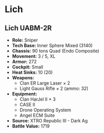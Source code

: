 # Lich
## Lich UABM-2R
- **Role:** Sniper
- **Tech Base:** Inner Sphere Mixed (3140)
- **Chassis:** 90 tons Quad (Endo Composite)
- **Movement:** 3 / 5, XL
- **Armor:** 272
- **Cockpit:** Small
- **Heat Sinks:** 10 (20)
- **Weapons:**
  - Clan ER Large Laser × 2
  - Light Gauss Rifle × 2 (ammo: 32)
- **Equipment:**
  - Clan HarJel II × 3
  - CASE II
  - Drone Operating System
  - Angel ECM Suite
- **Source:** XTRO Republic III - Dark Ag
- **Battle Value:** 1719

